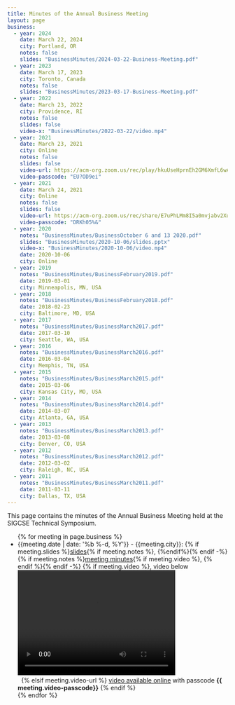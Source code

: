 ```yaml
---
title: Minutes of the Annual Business Meeting
layout: page
business:
  - year: 2024
    date: March 22, 2024
    city: Portland, OR
    notes: false
    slides: "BusinessMinutes/2024-03-22-Business-Meeting.pdf"
  - year: 2023
    date: March 17, 2023
    city: Toronto, Canada
    notes: false
    slides: "BusinessMinutes/2023-03-17-Business-Meeting.pdf"
  - year: 2022
    date: March 23, 2022
    city: Providence, RI
    notes: false
    slides: false
    video-x: "BusinessMinutes/2022-03-22/video.mp4"
  - year: 2021
    date: March 23, 2021
    city: Online
    notes: false
    slides: false
    video-url: https://acm-org.zoom.us/rec/play/hkuUseHprnEh2GM6XmfL6wAjusYExdIaTPIUNsGLSeft1u7gyMwH-Bkw2965XBXqNkqhLatQLwB6MUr0.OrxGDpui75CF4wfs
    video-passcode: "EU?OD9ei"
  - year: 2021
    date: March 24, 2021
    city: Online
    notes: false
    slides: false
    video-url: https://acm-org.zoom.us/rec/share/E7uPhLMm8I5a0mvjabv2XuWjUxzmMKWUvLpkMygnwVDCHbmiKo3Hi981Z0sGKdwM.3AW1wb2LMTZwRzW5
    video-passcode: "DRKh05%&"
  - year: 2020
    notes: "BusinessMinutes/BusinessOctober 6 and 13 2020.pdf"
    slides: "BusinessMinutes/2020-10-06/slides.pptx"
    video-x: "BusinessMinutes/2020-10-06/video.mp4"
    date: 2020-10-06
    city: Online
  - year: 2019
    notes: "BusinessMinutes/BusinessFebruary2019.pdf"
    date: 2019-03-01
    city: Minneapolis, MN, USA
  - year: 2018
    notes: "BusinessMinutes/BusinessFebruary2018.pdf"
    date: 2018-02-23
    city: Baltimore, MD, USA
  - year: 2017
    notes: "BusinessMinutes/BusinessMarch2017.pdf"
    date: 2017-03-10
    city: Seattle, WA, USA
  - year: 2016
    notes: "BusinessMinutes/BusinessMarch2016.pdf"
    date: 2016-03-04
    city: Memphis, TN, USA
  - year: 2015
    notes: "BusinessMinutes/BusinessMarch2015.pdf"
    date: 2015-03-06
    city: Kansas City, MO, USA
  - year: 2014
    notes: "BusinessMinutes/BusinessMarch2014.pdf"
    date: 2014-03-07
    city: Atlanta, GA, USA
  - year: 2013
    notes: "BusinessMinutes/BusinessMarch2013.pdf"
    date: 2013-03-08
    city: Denver, CO, USA
  - year: 2012
    notes: "BusinessMinutes/BusinessMarch2012.pdf"
    date: 2012-03-02
    city: Raleigh, NC, USA
  - year: 2011
    notes: "BusinessMinutes/BusinessMarch2011.pdf"
    date: 2011-03-11
    city: Dallas, TX, USA
---
```


This page contains the minutes of the Annual Business Meeting held at the SIGCSE Technical Symposium.

<ul>{% for meeting in page.business %}
<li>{{meeting.date | date: '%b %-d, %Y'}} - {{meeting.city}}: 
  {% if meeting.slides %}<a href="{{meeting.slides}}">slides</a>{% if meeting.notes %}, {%endif%}{% endif -%}
  {% if meeting.notes %}<a href="{{meeting.notes}}">meeting minutes</a>{% if meeting.video %}, {% endif %}{% endif -%}
  {% if meeting.video %}, video below<br>
  <video width="360" height="240" controls>
    <source src="{{meeting.video }}" type="video/mp4">
    Your browser does not support the video tag.
  </video><br>&nbsp;
  {% elsif meeting.video-url %} <a href="{{ meeting.video-url | absolute_url}}">video available online</a> with passcode <strong>{{ meeting.video-passcode}}</strong>
  {% endif %}
</li>
{% endfor %}</ul>


